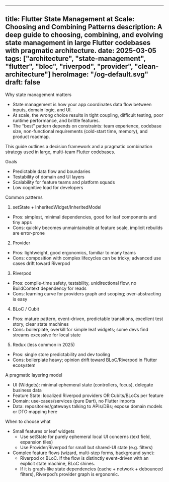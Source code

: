 
---
title: Flutter State Management at Scale: Choosing and Combining Patterns
description: A deep guide to choosing, combining, and evolving state management in large Flutter codebases with pragmatic architecture.
date: 2025-03-05
tags: ["architecture", "state-management", "flutter", "bloc", "riverpod", "provider", "clean-architecture"]
heroImage: "/og-default.svg"
draft: false
---

Why state management matters
- State management is how your app coordinates data flow between inputs, domain logic, and UI.
- At scale, the wrong choice results in tight coupling, difficult testing, poor runtime performance, and brittle features.
- The “best” pattern depends on constraints: team experience, codebase size, non-functional requirements (cold-start time, memory), and product roadmap.

This guide outlines a decision framework and a pragmatic combination strategy used in large, multi-team Flutter codebases.

Goals
- Predictable data flow and boundaries
- Testability of domain and UI layers
- Scalability for feature teams and platform squads
- Low cognitive load for developers

Common patterns
1) setState + InheritedWidget/InheritedModel
- Pros: simplest, minimal dependencies, good for leaf components and tiny apps
- Cons: quickly becomes unmaintainable at feature scale, implicit rebuilds are error-prone

2) Provider
- Pros: lightweight, good ergonomics, familiar to many teams
- Cons: composition with complex lifecycles can be tricky; advanced use cases drift toward Riverpod

3) Riverpod
- Pros: compile-time safety, testability, unidirectional flow, no BuildContext dependency for reads
- Cons: learning curve for providers graph and scoping; over-abstracting is easy

4) BLoC / Cubit
- Pros: mature pattern, event-driven, predictable transitions, excellent test story, clear state machines
- Cons: boilerplate, overkill for simple leaf widgets; some devs find streams excessive for local state

5) Redux (less common in 2025)
- Pros: single store predictability and dev tooling
- Cons: boilerplate heavy; opinion drift toward BLoC/Riverpod in Flutter ecosystem

A pragmatic layering model
- UI (Widgets): minimal ephemeral state (controllers, focus), delegate business data
- Feature State: localized Riverpod providers OR Cubits/BLoCs per feature
- Domain: use-cases/services (pure Dart), no Flutter imports
- Data: repositories/gateways talking to APIs/DBs; expose domain models or DTO mapping here

When to choose what
- Small features or leaf widgets
  - Use setState for purely ephemeral local UI concerns (text field, expansion tiles)
  - Use Provider/Riverpod for small but shared-UI state (e.g. filters)
- Complex feature flows (wizard, multi-step forms, background sync):
  - Riverpod or BLoC. If the flow is distinctly event-driven with an explicit state machine, BLoC shines.
  - If it is graph-like state dependencies (cache + network + debounced filters), Riverpod’s provider graph is ergonomic.
